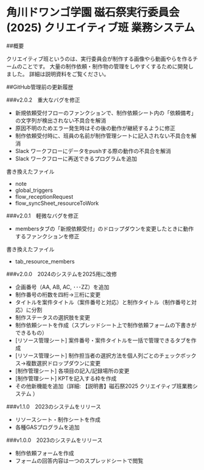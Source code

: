 # 角川ドワンゴ学園 磁石祭実行委員会(2025) クリエイティブ班 業務システム

##概要

クリエイティブ班というのは、実行委員会が制作する画像やら動画やらを作るチームのことです。
大量の制作依頼・制作物の管理をしやすくするために開発しました。
詳細は説明資料をご覧ください。


##GitHub管理前の更新履歴

###v2.0.2　重大なバグを修正
- 新規依頼受付フローのファンクションで、制作依頼シート内の「依頼備考」の文字列が検出されない不具合を解消
- 原因不明のためエラー発生時はその後の動作が継続するように修正
- 制作依頼受付時に、班員の名前が制作管理シートに記入されない不具合を解消
- Slack ワークフローにデータをpushする際の動作の不具合を解消
- Slack ワークフローに再送できるプログラムを追加

書き換えたファイル
- note
- global_triggers
- flow_receptionRequest
- flow_syncSheet_resourceToWork

###v2.0.1　軽微なバグを修正
- membersタブの「新規依頼受付」のドロップダウンを変更したときに動作するファンクションを修正

書き換えたファイル
- tab_resource_members

###v2.0.0　2024のシステムを2025用に改修
- 企画番号（AA, AB, AC, ･･･ZZ）を追加
- 制作番号の桁数を四桁→三桁に変更
- タイトルを案件タイトル（案件番号と対応）と制作タイトル（制作番号と対応）に分割
- 制作ステータスの選択肢を変更
- 制作依頼シートを作成（スプレッドシート上で制作依頼フォームの下書きができるもの）
- [リソース管理シート] 案件番号・案件タイトルを一括で管理できるタブを作成
- [リソース管理シート] 制作担当者の選択方法を個人列ごとのチェックボックス→複数選択ドロップダウンに変更
- [制作管理シート] 各項目の記入/記録場所の変更
- [制作管理シート] KPTを記入する枠を作成
- その他新機能を追加（詳細: 【説明書】磁石祭2025 クリエイティブ班業務システム ）

###v1.1.0　2023のシステムをリリース
- リソースシート・制作シートを作成
- 各種GASプログラムを追加

###v1.0.0　2023のシステムをリリース
- 制作依頼フォームを作成
- フォームの回答内容は一つのスプレッドシートで閲覧
